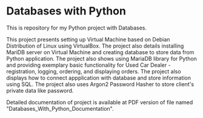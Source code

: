# Databases with Python

This is repository for my Python project with Databases.

This project presents setting up Virtual Machine based on Debian Distribution of Linux using VirtualBox. The project also details installing MariDB server on Virtual Machine and creating database to store data from Python application.
The project also shows using MariaDB library for Python and providing exemplary basic functionality for Used Car Dealer - registration, logging, ordering, and displaying orders.
The project also displays how to connect appplication with database and store information using SQL.
The project also uses Argon2 Password Hasher to store client's private data like password.

Detailed documentation of project is available at PDF version of file named "Databases_With_Python_Documentation".
